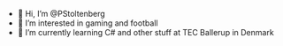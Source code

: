 - 👋 Hi, I’m @PStoltenberg
- 👀 I’m interested in gaming and football
- 🌱 I’m currently learning C# and other stuff at TEC Ballerup in Denmark

<!---
PStoltenberg/PStoltenberg is a ✨ special ✨ repository because its `README.md` (this file) appears on your GitHub profile.
You can click the Preview link to take a look at your changes.
--->
